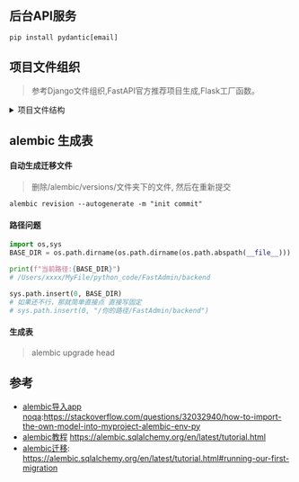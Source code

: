 
## 后台API服务

```
pip install pydantic[email]

```

## 项目文件组织
> 参考Django文件组织,FastAPI官方推荐项目生成,Flask工厂函数。

<details>
<summary>项目文件结构</summary>

```
/alembic                         // alembic 自动生成的迁移配置文件夹,迁移不正确时 产看其中的env.py文件
alembic.ini                      // alembic 自动生成的迁移配置文件
app
|____core                        
| |______init__.py
| |____config                    // 配置文件
| | |______init__.py
| | |____development_config.py   // 开发配置
| | |____production_config.py    // 生成配置
| |____security.py               // token password验证          
|____tests
| |______init__.py
|______init__.py
|____api                         // API文件夹
| |____api_v1                    // 版本区分
| | |____auth                    // auth模块
| | | |______init__.py
| | | |____schemas               // 验证model文件夹
| | | | |____user.py             // user验证
| | | | |______init__.py
| | | |____curd                  // curd 文件夹
| | | | |____user.py             // user curd操作
| | | | |______init__.py
| | | |____views.py              // 各模块视图函数
| | |______init__.py
| | |____api.py                  // 路由函数
| |______init__.py
| |____utils                     // 工具类文件夹
| | |____custom_exc.py           // 自定义异常
| | |____response_code.py        // 统一自定义响应状态
| |____models                    // 项目models 文件(我没像django那样放到各模块下面,单独抽出来了)
| | |______init__.py
| | |____auth.py                 // 用户权限相关的
| | |____goods.py                // 商品相关
| | |____shop.py                 // 店铺相关
| |____extensions                // 扩展文件夹
| | |______init__.py
| | |____logger.py               // 扩展日志 loguru 简单配置
| |____common                    // 通用文件夹
| | |______init__.py
| | |____deps.py                 // 通用依赖文件,如数据库操作对象,权限验证对象
| | |____curd_base.py            // curd_base对象
| | |____model_base.py           // model继承base对象(报错暂时不用)
| |____logs
| |____db                        // 数据库
| | |______init__.py
| | |____base_class.py           
| | |____session.py              // 
| | |____base.py                 // 导出全部models 给alembic迁移用
| | |____init_db.py              // 初始化数据
|____utils.py
|____main.py
|____initial_data.py



```

</details>


## alembic 生成表

#### 自动生成迁移文件
> 删除/alembic/versions/文件夹下的文件, 然后在重新提交

```shell
alembic revision --autogenerate -m "init commit"
```

#### 路径问题

```python
import os,sys
BASE_DIR = os.path.dirname(os.path.dirname(os.path.abspath(__file__)))

print(f"当前路径:{BASE_DIR}")
# /Users/xxxx/MyFile/python_code/FastAdmin/backend

sys.path.insert(0, BASE_DIR) 
# 如果还不行，那就简单直接点 直接写固定
# sys.path.insert(0, "/你的路径/FastAdmin/backend") 

```


#### 生成表
> alembic upgrade head








## 参考


- [alembic导入app noqa](https://stackoverflow.com/questions/32032940/how-to-import-the-own-model-into-myproject-alembic-env-py):https://stackoverflow.com/questions/32032940/how-to-import-the-own-model-into-myproject-alembic-env-py
- [alembic教程](https://alembic.sqlalchemy.org/en/latest/tutorial.html) https://alembic.sqlalchemy.org/en/latest/tutorial.html
- [alembic迁移](https://alembic.sqlalchemy.org/en/latest/tutorial.html#running-our-first-migration): https://alembic.sqlalchemy.org/en/latest/tutorial.html#running-our-first-migration